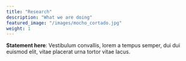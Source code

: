 ```yaml
---
title: "Research"
description: "What we are doing"
featured_image: "/images/mocho_cortado.jpg"
weight: 1
---
```


**Statement here**: Vestibulum convallis, lorem a tempus semper, dui dui euismod elit, vitae placerat urna tortor vitae lacus.
